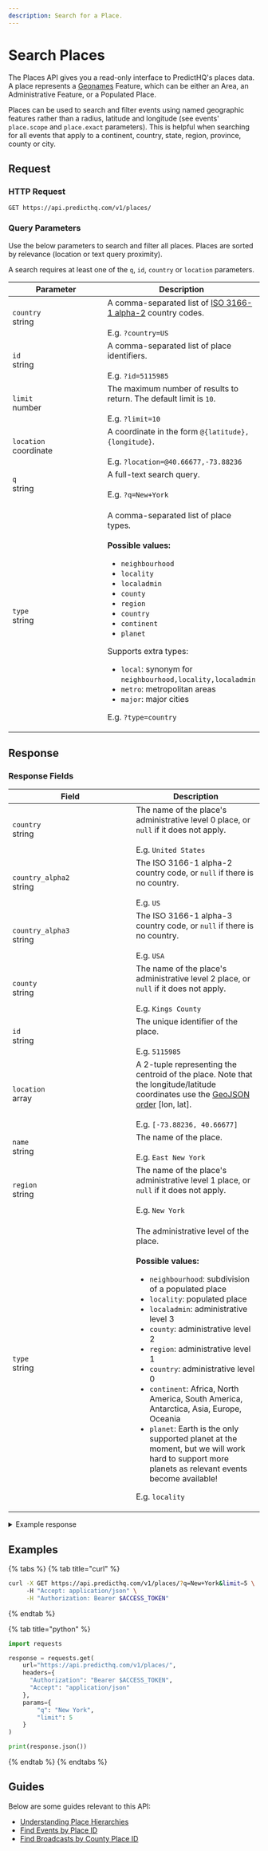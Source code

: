 ```yaml
---
description: Search for a Place.
---
```


# Search Places

The Places API gives you a read-only interface to PredictHQ's places data. A place represents a [Geonames](http://www.geonames.org/) Feature, which can be either an Area, an Administrative Feature, or a Populated Place.

Places can be used to search and filter events using named geographic features rather than a radius, latitude and longitude (see events' `place.scope` and `place.exact` parameters). This is helpful when searching for all events that apply to a continent, country, state, region, province, county or city.

## Request

### HTTP Request

```http
GET https://api.predicthq.com/v1/places/
```

### Query Parameters

Use the below parameters to search and filter all places. Places are sorted by relevance (location or text query proximity).

A search requires at least one of the `q`, `id`, `country` or `location` parameters.

<table><thead><tr><th width="212">Parameter</th><th>Description</th></tr></thead><tbody><tr><td><code>country</code><br>string</td><td>A comma-separated list of <a href="https://en.wikipedia.org/wiki/ISO_3166-1_alpha-2">ISO 3166-1 alpha-2</a> country codes.<br><br>E.g. <code>?country=US</code></td></tr><tr><td><code>id</code><br>string</td><td>A comma-separated list of place identifiers.<br><br>E.g. <code>?id=5115985</code></td></tr><tr><td><code>limit</code><br>number</td><td>The maximum number of results to return. The default limit is <code>10</code>.<br><br>E.g. <code>?limit=10</code></td></tr><tr><td><code>location</code><br>coordinate</td><td>A coordinate in the form <code>@{latitude},{longitude}</code>.<br><br>E.g. <code>?location=@40.66677,-73.88236</code></td></tr><tr><td><code>q</code><br>string</td><td>A full-text search query.<br><br>E.g. <code>?q=New+York</code></td></tr><tr><td><code>type</code><br>string</td><td><p>A comma-separated list of place types.<br><br><strong>Possible values:</strong></p><ul><li><code>neighbourhood</code></li><li><code>locality</code></li><li><code>localadmin</code></li><li><code>county</code></li><li><code>region</code></li><li><code>country</code></li><li><code>continent</code></li><li><code>planet</code></li></ul><p>Supports extra types:</p><ul><li><code>local</code>: synonym for <code>neighbourhood,locality,localadmin</code></li><li><code>metro</code>: metropolitan areas</li><li><code>major</code>: major cities</li></ul><p>E.g. <code>?type=country</code></p></td></tr></tbody></table>

## Response

### Response Fields

<table><thead><tr><th width="232">Field</th><th>Description</th></tr></thead><tbody><tr><td><code>country</code><br>string</td><td>The name of the place's administrative level 0 place, or <code>null</code> if it does not apply.<br><br>E.g. <code>United States</code></td></tr><tr><td><code>country_alpha2</code><br>string</td><td>The ISO 3166-1 alpha-2 country code, or <code>null</code> if there is no country.<br><br>E.g. <code>US</code></td></tr><tr><td><code>country_alpha3</code><br>string</td><td>The ISO 3166-1 alpha-3 country code, or <code>null</code> if there is no country.<br><br>E.g. <code>USA</code></td></tr><tr><td><code>county</code><br>string</td><td>The name of the place's administrative level 2 place, or <code>null</code> if it does not apply.<br><br>E.g. <code>Kings County</code></td></tr><tr><td><code>id</code><br>string</td><td>The unique identifier of the place.<br><br>E.g. <code>5115985</code></td></tr><tr><td><code>location</code><br>array</td><td>A 2-tuple representing the centroid of the place. Note that the longitude/latitude coordinates use the <a href="http://geojson.org/">GeoJSON order</a> [lon, lat].<br><br>E.g. <code>[-73.88236, 40.66677]</code></td></tr><tr><td><code>name</code><br>string</td><td>The name of the place.<br><br>E.g. <code>East New York</code></td></tr><tr><td><code>region</code><br>string</td><td>The name of the place's administrative level 1 place, or <code>null</code> if it does not apply.<br><br>E.g. <code>New York</code></td></tr><tr><td><code>type</code><br>string</td><td><p>The administrative level of the place.<br><br><strong>Possible values:</strong></p><ul><li><code>neighbourhood</code>: subdivision of a populated place</li><li><code>locality</code>: populated place</li><li><code>localadmin</code>: administrative level 3</li><li><code>county</code>: administrative level 2</li><li><code>region</code>: administrative level 1</li><li><code>country</code>: administrative level 0</li><li><code>continent</code>: Africa, North America, South America, Antarctica, Asia, Europe, Oceania</li><li><code>planet</code>: Earth is the only supported planet at the moment, but we will work hard to support more planets as relevant events become available!</li></ul><p>E.g. <code>locality</code></p></td></tr></tbody></table>

<details>

<summary>Example response</summary>

Below is an example response:

```json
{
  "count": 4,
  "next": null,
  "previous": null,
  "results": [
    {
      "id": "5128638",
      "type": "region",
      "name": "New York",
      "county": null,
      "region": "New York",
      "country": "United States",
      "country_alpha2": "US",
      "country_alpha3": "USA",
      "location": [
        -75.4999,
        43.00035
      ]
    },
    {
      "id": "5128594",
      "type": "county",
      "name": "New York County",
      "county": "New York County",
      "region": "New York",
      "country": "United States",
      "country_alpha2": "US",
      "country_alpha3": "USA",
      "location": [
        -73.96981,
        40.77427
      ]
    },
    {
      "id": "5115985",
      "type": "neighbourhood",
      "name": "East New York",
      "county": "Kings County",
      "region": "New York",
      "country": "United States",
      "country_alpha2": "US",
      "country_alpha3": "USA",
      "location": [
        -73.88236,
        40.66677
      ]
    },
    {
      "id": "5106292",
      "type": "locality",
      "name": "West New York",
      "county": "Hudson County",
      "region": "New Jersey",
      "country": "United States",
      "country_alpha2": "US",
      "country_alpha3": "USA",
      "location": [
        -74.01431,
        40.78788
      ]
    }
  ]
}
```

</details>

## Examples

{% tabs %}
{% tab title="curl" %}
```bash
curl -X GET https://api.predicthq.com/v1/places/?q=New+York&limit=5 \
     -H "Accept: application/json" \
     -H "Authorization: Bearer $ACCESS_TOKEN"
```
{% endtab %}

{% tab title="python" %}
```python
import requests

response = requests.get(
    url="https://api.predicthq.com/v1/places/",
    headers={
      "Authorization": "Bearer $ACCESS_TOKEN",
      "Accept": "application/json"
    },
    params={
        "q": "New York",
        "limit": 5
    }
)

print(response.json())
```
{% endtab %}
{% endtabs %}

## Guides

Below are some guides relevant to this API:

* [Understanding Place Hierarchies](../../getting-started/guides/geolocation-guides/understanding-place-hierarchies.md)
* [Find Events by Place ID](../../getting-started/guides/geolocation-guides/searching-by-location/find-events-by-place-id.md)
* [Find Broadcasts by County Place ID](../../getting-started/guides/live-tv-event-guides/find-broadcasts-by-county-place-id.md)
